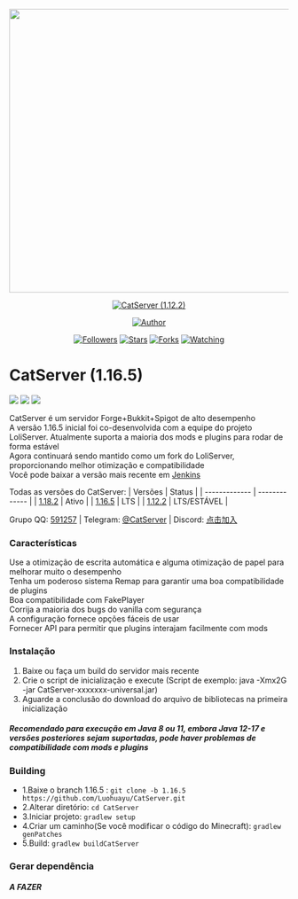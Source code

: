 <p align="center">
<img src="https://i.imgur.com/REaCITJ.png" width="512" height="512"/>
</p>
<p align="center">
<a href="#"><img title="CatServer (1.12.2)" src="https://img.shields.io/badge/CatServer-green?colorA=%23ff0000&colorB=%23017e40&style=for-the-badge"></a>
</p>
<p align="center">
<a href="https://github.com/Luohuayu/"><img title="Author" src="https://img.shields.io/badge/AUTHOR-Luohuayu-orange.svg?style=for-the-badge&logo=github"></a>
</p>
<p align="center">
<a href="https://github.com/Luohuayu/followers"><img title="Followers" src="https://img.shields.io/github/followers/Luohuayu?color=blue&style=flat-square"></a>
<a href="https://github.com/Luohuayu/CatServer/stargazers/"><img title="Stars" src="https://img.shields.io/github/stars/Luohuayu/CatServer?color=red&style=flat-square"></a>
<a href="https://github.com/Luohuayu/CatServer/network/members"><img title="Forks" src="https://img.shields.io/github/forks/Luohuayu/CatServer?color=red&style=flat-square"></a>
<a href="https://github.com/Luohuayu/CatServer/watchers"><img title="Watching" src="https://img.shields.io/github/watchers/Luohuayu/CatServer?label=Watchers&color=blue&style=flat-square"></a>
</p>

# CatServer (1.16.5)
![](https://img.shields.io/badge/Minecraft-1.16.5-brightgreen.svg?colorB=469C00)
![](https://img.shields.io/badge/Forge-36.2.35-brightgreen.svg?colorB=469C00)
![](https://img.shields.io/badge/Spigot-1.16.5-brightgreen.svg?colorB=469C00)

CatServer é um servidor Forge+Bukkit+Spigot de alto desempenho<br>
A versão 1.16.5 inicial foi co-desenvolvida com a equipe do projeto LoliServer. Atualmente suporta a maioria dos mods e plugins para rodar de forma estável<br>
Agora continuará sendo mantido como um fork do LoliServer, proporcionando melhor otimização e compatibilidade<br>
Você pode baixar a versão mais recente em [Jenkins](https://jenkins.rbqcloud.cn:30011/job/CatServer-1.16.5/lastSuccessfulBuild/)<br>

Todas as versões do CatServer:
|    Versões    |    Status     |
| ------------- | ------------- |
| [1.18.2](https://github.com/Luohuayu/CatServer/tree/1.18.2)  |  Ativo        |
| [1.16.5](https://github.com/Luohuayu/CatServer/tree/1.16.5)  |  LTS          |
| [1.12.2](https://github.com/Luohuayu/CatServer/tree/1.12.2)  |  LTS/ESTÁVEL  |

Grupo QQ: [591257](https://jq.qq.com/?_wv=1027&k=5B5aKkW) | Telegram: [@CatServer](https://t.me/CatServer) | Discord: [点击加入](https://discord.gg/wvBJN4d)

### Características
Use a otimização de escrita automática e alguma otimização de papel para melhorar muito o desempenho<br>
Tenha um poderoso sistema Remap para garantir uma boa compatibilidade de plugins<br>
Boa compatibilidade com FakePlayer<br>
Corrija a maioria dos bugs do vanilla com segurança<br>
A configuração fornece opções fáceis de usar<br>
Fornecer API para permitir que plugins interajam facilmente com mods<br>

### Instalação
1. Baixe ou faça um build do servidor mais recente
2. Crie o script de inicialização e execute (Script de exemplo: java -Xmx2G -jar CatServer-xxxxxxx-universal.jar)
3. Aguarde a conclusão do download do arquivo de bibliotecas na primeira inicialização

##### Recomendado para execução em Java 8 ou 11, embora Java 12-17 e versões posteriores sejam suportadas, pode haver problemas de compatibilidade com mods e plugins

### Building
- 1.Baixe o branch 1.16.5 : `git clone -b 1.16.5 https://github.com/Luohuayu/CatServer.git`
- 2.Alterar diretório: `cd CatServer`
- 3.Iniciar projeto: `gradlew setup`
- 4.Criar um caminho(Se você modificar o código do Minecraft): `gradlew genPatches`
- 5.Build: `gradlew buildCatServer`

### Gerar dependência
##### A FAZER
